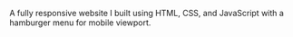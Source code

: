 A fully responsive website I built using HTML, CSS, and JavaScript with a hamburger menu for mobile viewport.
